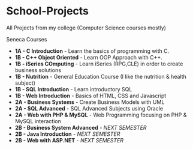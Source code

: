 # School-Projects
All Projects from my college (Computer Science courses mostly)

Seneca Courses
* __1A - C Introduction__ - Learn the basics of programming with C.
* __1B - C++ Object Oriented__ - Learn OOP Approach with C++.
* __1B - iSeries COmputing__ - Learn iSeries (RPG,CLE) in order to create business solutions
* __1B - Nutrition__ - General Education Course (I like the nutrition & health subject)
* __1B - SQL Introduction__ - Learn introductory SQL
* __1B - Web Introduction__ - Basics of HTML, CSS and Javascript
* __2A - Business Systems__ - Create Business Models with UML
* __2A - SQL Advanced__ - SQL Advanced Subjects using Oracle
* __2A - Web with PHP & MySQL__ - Web Programming focusing on PHP & MySQL interaction
* __2B - Business System Advanced__ - *NEXT SEMESTER*
* __2B - Java Introduction__ - *NEXT SEMESTER*
* __2B - Web with ASP.NET__ - *NEXT SEMESTER*
